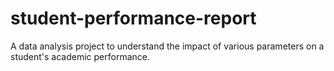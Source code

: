 # student-performance-report

A data analysis project to understand the impact of various parameters on a student's academic performance.

